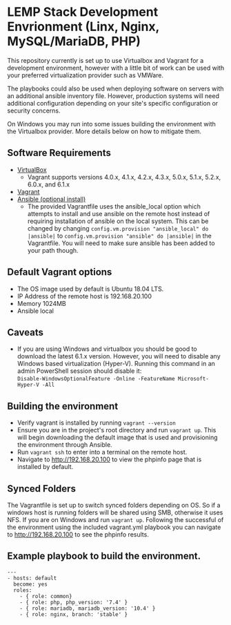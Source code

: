# LEMP Stack Development Envrionment (Linx, Nginx, MySQL/MariaDB, PHP) 

This repository currently is set up to use Virtualbox and Vagrant for a development environment, 
however with a little bit of work can be used with your preferred virtualization provider such as VMWare.  

The playbooks could also be used when deploying software on servers with an additional ansible inventory file.
However, production systems will need additional configuration depending on your site's specific configuration or security concerns.

On Windows you may run into some issues building the environment with the Virtualbox provider. More details below on how to mitigate them.


## Software Requirements
- [VirtualBox](https://www.virtualbox.org/)
    - Vagrant supports versions 4.0.x, 4.1.x, 4.2.x, 4.3.x, 5.0.x, 5.1.x, 5.2.x, 6.0.x, and 6.1.x
- [Vagrant](https://vagrantup.com/)
- [Ansible (optional install)](https://ansible.com/)
    - The provided Vagrantfile uses the ansible_local option which attempts to install and use ansible on the remote host instead of requiring installation of ansible on the local system. This can be changed by changing `config.vm.provision "ansible_local" do |ansible|` to `config.vm.provision "ansible" do |ansible|` in the Vagrantfile. You will need to make sure ansible has been added to your path though.

## Default Vagrant options
- The OS image used by default is Ubuntu 18.04 LTS.
- IP Address of the remote host is 192.168.20.100
- Memory 1024MB 
- Ansible local

## Caveats
- If you are using Windows and virtualbox you should be good to download the latest 6.1.x version. However, you will need to disable any Windows based virtualization (Hyper-V). Running this command in an admin PowerShell session should disable it:  
`Disable-WindowsOptionalFeature -Online -FeatureName Microsoft-Hyper-V -All`

## Building the environment
- Verify vagrant is installed by running `vagrant --version`
- Ensure you are in the project's root directory and run `vagrant up`. This will begin downloading the default image that is used and provisioning the environment through Ansible.
- Run `vagrant ssh` to enter into a terminal on the remote host.
- Navigate to http://192.168.20.100 to view the phpinfo page that is installed by default.

## Synced Folders
The Vagrantfile is set up to switch synced folders depending on OS. So if a windows host is running folders will be shared using SMB, otherwise it uses NFS. If you are on Windows and run `vagrant up`. Following the successful of the environment using the included vagrant.yml playbook you can navigate to http://192.168.20.100 to see the phpinfo results.

## Example playbook to build the environment.
```
---
- hosts: default
  become: yes
  roles:
    - { role: common}
    - { role: php, php_version: '7.4' }
    - { role: mariadb, mariadb_version: '10.4' }
    - { role: nginx, branch: 'stable' }
```
